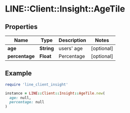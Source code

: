 # LINE::Client::Insight::AgeTile

## Properties

| Name | Type | Description | Notes |
| ---- | ---- | ----------- | ----- |
| **age** | **String** | users&#39; age | [optional] |
| **percentage** | **Float** | Percentage | [optional] |

## Example

```ruby
require 'line_client_insight'

instance = LINE::Client::Insight::AgeTile.new(
  age: null,
  percentage: null
)
```

